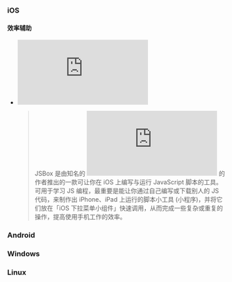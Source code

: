 ### iOS
#### 效率辅助
- ![JSBox](https://www.iplaysoft.com/jsbox.html)
  > JSBox 是由知名的 ![PIN (iOS 剪贴板增强工具)](https://www.iplaysoft.com/pin.html) 的作者推出的一款可让你在 iOS 上编写与运行 JavaScript 脚本的工具。可用于学习 JS 编程，最重要是能让你通过自己编写或下载别人的 JS 代码，来制作出 iPhone、iPad 上运行的脚本小工具 (小程序)，并将它们放在「iOS 下拉菜单小组件」快速调用，从而完成一些复杂或重复的操作，提高使用手机工作的效率。

### Android

### Windows

### Linux
